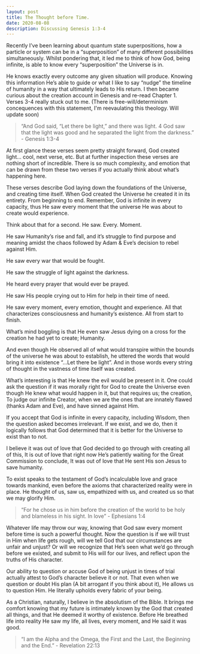 ```yaml
---
layout: post
title: The Thought before Time.
date: 2020-08-08
description: Discussing Genesis 1:3-4
---
```


Recently I’ve been learning about quantum state superpositions, how a particle or system can be in a “superposition” of many different possibilities simultaneously. Whilst pondering that, it led me to think of how God, being infinite, is able to know every “superposition” the Universe is in. 

He knows exactly every outcome any given situation will produce. Knowing this information He’s able to guide or what I like to say “nudge” the timeline of humanity in a way that ultimately leads to His return. I then became curious about the creation account in Genesis and re-read Chapter 1. Verses 3-4 really stuck out to me. (There is free-will/determinism concequences with this statement, I'm reevaulating this theology. Will update soon)

> “And God said, “Let there be light,” and there was light. 4 God saw that the light was good and he separated the light from the darkness.” - Genesis 1:3-4

At first glance these verses seem pretty straight forward, God created light… cool, next verse, etc. But at further inspection these verses are nothing short of incredible. There is so much complexity, and emotion that can be drawn from these two verses if you actually think about what’s happening here. 

These verses describe God laying down the foundations of the Universe, and creating time itself. When God created the Universe he created it in its entirety. From beginning to end. Remember, God is infinite in every capacity, thus He saw every moment that the universe He was about to create would experience.

Think about that for a second. He saw. Every. Moment.

He saw Humanity’s rise and fall, and it’s struggle to find purpose and meaning amidst the chaos followed by Adam & Eve’s decision to rebel against Him.

He saw every war that would be fought.  

He saw the struggle of light against the darkness.  

He heard every prayer that would ever be prayed.  

He saw His people crying out to Him for help in their time of need.  

He saw every moment, every emotion, thought and experience. All that characterizes consciousness and humanity’s existence. All from start to finish.

What’s mind boggling is that He even saw Jesus dying on a cross for the creation he had yet to create; Humanity.  

And even though He observed all of what would transpire within the bounds of the universe he was about to establish, he uttered the words that would bring it into existence “...Let there be light”. And in those words every string of thought in the vastness of time itself was created.

What’s interesting is that He knew the evil would be present in it. One could ask the question if it was morally right for God to create the Universe even though He knew what would happen in it, but that requires us; the creation, To judge our infinite Creator, when we are the ones that are innately flawed (thanks Adam and Eve), and have sinned against Him.

If you accept that God is infinite in every capacity, including Wisdom, then the question asked becomes irrelevant. If we exist, and we do, then it logically follows that God determined that it is better for the Universe to exist than to not.

I believe it was out of love that God decided to go through with creating all of this, It is out of love that right now He’s patiently waiting for the Great Commission to conclude, It was out of love that He sent His son Jesus to save humanity.

To exist speaks to the testament of God’s incalculable love and grace towards mankind, even before the axioms that characterized reality were in place. He thought of us, saw us, empathized with us, and created us so that we may glorify Him. 

> “For he chose us in him before the creation of the world to be holy and blameless in his sight. In love” - Ephesians 1:4
 
Whatever life may throw our way, knowing that God saw every moment before time is such a powerful thought. Now the question is if we will trust in Him when life gets rough, will we tell God that our circumstances are unfair and unjust? Or will we recognize that He’s seen what we’d go through before we existed, and submit to His will for our lives, and reflect upon the truths of His character. 


Our ability to question or accuse God of being unjust in times of trial actually attest to God’s character believe it or not. That even when we question or doubt His plan (A bit arrogant if you think about it), He allows us to question Him. He literally upholds every fabric of your being.

As a Christian, naturally, I believe in the absolutism of the Bible. It brings me comfort knowing that my future is intimately known by the God that created all things, and that He deemed it worthy of existence. Before He breathed life into reality He saw my life, all lives, every moment, and He said it was good.


> “I am the Alpha and the Omega, the First and the Last, the Beginning and the End.” - Revelation 22:13
